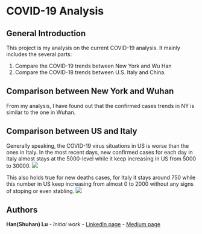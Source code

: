 
# COVID-19 Analysis
## General Introduction
This project is my analysis on the current COVID-19 analysis.
It mainly includes the several parts:
1) Compare the COVID-19 trends between  New York and Wu Han
2) Compare the COVID-18 trends between U.S. Italy and China.

## Comparison between New York and Wuhan
From my analysis, I have found out that the confirmed cases trends in NY is similar to the one in Wuhan.



## Comparison between US and Italy
Generally speaking, the COVID-19 virus situations in US is worse than the ones in Italy.
In the most recent days, new confirmed cases for each day in Italy almost stays at the 5000-level while it keep increasing in US from 5000 to 30000.
![](https://github.com/lush9516/Analytic_Projects/tree/master/COVID-19%20Analysis/New_Confirmed_Cases_for_Italy_US.jpg)

This also holds true for new deaths cases, for Italy it stays around 750 while this number in US keep increasing from almost 0 to 2000 without any signs of stoping or even stabling.
![](https://github.com/lush9516/Analytic_Projects/tree/master/COVID-19%20Analysis/New_Deaths_Cases_for_Italy_US.jpg)

## Authors

**Han(Shuhan) Lu** - *Initial work* - [LinkedIn page](https://www.linkedin.com/in/shuhan-lu/) - [Medium page](https://medium.com/@lushuhan95)
